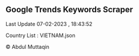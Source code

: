 

## Google Trends Keywords Scraper 
 
Last Update 07-02-2023 , 18:43:52

Country List :
VIETNAM.json



© Abdul Muttaqin 
